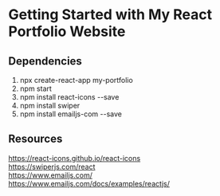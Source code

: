 # Getting Started with My React Portfolio Website

## Dependencies

1. npx create-react-app my-portfolio
2. npm start
3. npm install react-icons --save
4. npm install swiper
5. npm install emailjs-com --save

## Resources 

https://react-icons.github.io/react-icons <br/>
https://swiperjs.com/react <br/>
https://www.emailjs.com/ <br/>
https://www.emailjs.com/docs/examples/reactjs/ <br/>